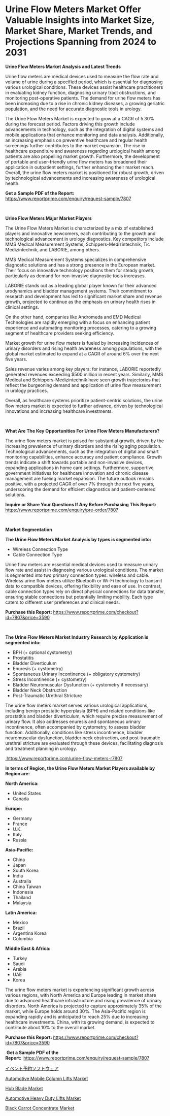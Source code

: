 <p><h1>Urine Flow Meters Market Offer Valuable Insights into Market Size, Market Share, Market Trends, and Projections Spanning from 2024 to 2031</h1></p><p><strong>Urine Flow Meters Market Analysis and Latest Trends</strong></p>
<p><p>Urine flow meters are medical devices used to measure the flow rate and volume of urine during a specified period, which is essential for diagnosing various urological conditions. These devices assist healthcare practitioners in evaluating kidney function, diagnosing urinary tract obstructions, and monitoring post-operative patients. The demand for urine flow meters has been increasing due to a rise in chronic kidney diseases, a growing geriatric population, and the need for accurate diagnostic tools in urology.</p><p>The Urine Flow Meters Market is expected to grow at a CAGR of 5.30% during the forecast period. Factors driving this growth include advancements in technology, such as the integration of digital systems and mobile applications that enhance monitoring and data analysis. Additionally, an increasing emphasis on preventive healthcare and regular health screenings further contributes to the market expansion. The rise in healthcare expenditure and awareness regarding urological health among patients are also propelling market growth. Furthermore, the development of portable and user-friendly urine flow meters has broadened their application in outpatient settings, further enhancing their market reach. Overall, the urine flow meters market is positioned for robust growth, driven by technological advancements and increasing awareness of urological health.</p></p>
<p><strong>Get a Sample PDF of the Report:&nbsp;</strong> <a href="https://www.reportprime.com/enquiry/request-sample/7807">https://www.reportprime.com/enquiry/request-sample/7807</a></p>
<p>&nbsp;</p>
<p><strong>Urine Flow Meters Major Market Players</strong></p>
<p><p>The Urine Flow Meters Market is characterized by a mix of established players and innovative newcomers, each contributing to the growth and technological advancement in urology diagnostics. Key competitors include MMS Medical Measurement Systems, Schippers-Medizintechnik, Tic Medizintechnik, and LABORIE, among others.</p><p>MMS Medical Measurement Systems specializes in comprehensive diagnostic solutions and has a strong presence in the European market. Their focus on innovative technology positions them for steady growth, particularly as demand for non-invasive diagnostic tools increases.</p><p>LABORIE stands out as a leading global player known for their advanced urodynamics and bladder management systems. Their commitment to research and development has led to significant market share and revenue growth, projected to continue as the emphasis on urinary health rises in clinical settings.</p><p>On the other hand, companies like Andromeda and EMD Medical Technologies are rapidly emerging with a focus on enhancing patient experience and automating monitoring processes, catering to a growing segment of healthcare providers seeking efficiency. </p><p>Market growth for urine flow meters is fueled by increasing incidences of urinary disorders and rising health awareness among populations, with the global market estimated to expand at a CAGR of around 6% over the next five years. </p><p>Sales revenue varies among key players: for instance, LABORIE reportedly generated revenues exceeding $500 million in recent years. Similarly, MMS Medical and Schippers-Medizintechnik have seen growth trajectories that reflect the burgeoning demand and application of urine flow measurement in urology practices.</p><p>Overall, as healthcare systems prioritize patient-centric solutions, the urine flow meters market is expected to further advance, driven by technological innovations and increasing healthcare investments.</p></p>
<p>&nbsp;</p>
<p><strong>What Are The Key Opportunities For Urine Flow Meters Manufacturers?</strong></p>
<p><p>The urine flow meters market is poised for substantial growth, driven by the increasing prevalence of urinary disorders and the rising aging population. Technological advancements, such as the integration of digital and smart monitoring capabilities, enhance accuracy and patient compliance. Growth trends indicate a shift towards portable and non-invasive devices, expanding applications in home care settings. Furthermore, supportive government initiatives for healthcare innovation and chronic disease management are fueling market expansion. The future outlook remains positive, with a projected CAGR of over 7% through the next five years, underscoring the demand for efficient diagnostics and patient-centered solutions.</p></p>
<p><strong>Inquire or Share Your Questions If Any Before Purchasing This Report:</strong> <a href="https://www.reportprime.com/enquiry/pre-order/7807">https://www.reportprime.com/enquiry/pre-order/7807</a></p>
<p>&nbsp;</p>
<p><strong>Market Segmentation</strong></p>
<p><strong>The Urine Flow Meters Market Analysis by types is segmented into:</strong></p>
<p><ul><li>Wireless Connection Type</li><li>Cable Connection Type</li></ul></p>
<p><p>Urine flow meters are essential medical devices used to measure urinary flow rate and assist in diagnosing various urological conditions. The market is segmented into two primary connection types: wireless and cable. Wireless urine flow meters utilize Bluetooth or Wi-Fi technology to transmit data to compatible devices, offering flexibility and ease of use. In contrast, cable connection types rely on direct physical connections for data transfer, ensuring stable connections but potentially limiting mobility. Each type caters to different user preferences and clinical needs.</p></p>
<p><strong>Purchase this Report:&nbsp;</strong><a href="https://www.reportprime.com/checkout?id=7807&price=3590">https://www.reportprime.com/checkout?id=7807&price=3590</a></p>
<p>&nbsp;</p>
<p><strong>The Urine Flow Meters Market Industry Research by Application is segmented into:</strong></p>
<p><ul><li>BPH (+ optional cystometry)</li><li>Prostatitis</li><li>Bladder Diverticulum</li><li>Enuresis (+ cystometry)</li><li>Spontaneous Urinary Incontinence (+ obligatory cystometry)</li><li>Stress Incontinence (+ cystometry)</li><li>Bladder Neuromuscular Dysfunction (+ cystometry if necessary)</li><li>Bladder Neck Obstruction</li><li>Post-Traumatic Urethral Stricture</li></ul></p>
<p><p>The urine flow meters market serves various urological applications, including benign prostatic hyperplasia (BPH) and related conditions like prostatitis and bladder diverticulum, which require precise measurement of urinary flow. It also addresses enuresis and spontaneous urinary incontinence, often accompanied by cystometry, to assess bladder function. Additionally, conditions like stress incontinence, bladder neuromuscular dysfunction, bladder neck obstruction, and post-traumatic urethral stricture are evaluated through these devices, facilitating diagnosis and treatment planning in urology.</p></p>
<p><a href="https://www.reportprime.com/urine-flow-meters-r7807">&nbsp;https://www.reportprime.com/urine-flow-meters-r7807</a></p>
<p><strong>In terms of Region, the Urine Flow Meters Market Players available by Region are:</strong></p>
<p>
    <p> <strong> North America: </strong>
        <ul>
            <li>United States</li>
            <li>Canada</li>
        </ul>
        </p> 
    <p> <strong> Europe: </strong>
        <ul>
            <li>Germany</li>
            <li>France</li>
            <li>U.K.</li>
            <li>Italy</li>
            <li>Russia</li>
        </ul>
        </p> 
    <p> <strong> Asia-Pacific: </strong>
        <ul>
            <li>China</li>
            <li>Japan</li>
            <li>South Korea</li>
            <li>India</li>
            <li>Australia</li>
            <li>China Taiwan</li>
            <li>Indonesia</li>
            <li>Thailand</li>
            <li>Malaysia</li>
        </ul>
        </p> 
    <p> <strong> Latin America: </strong>
        <ul>
            <li>Mexico</li>
            <li>Brazil</li>
            <li>Argentina Korea</li>
            <li>Colombia</li>
        </ul>
        </p> 
    <p> <strong> Middle East & Africa: </strong>
        <ul>
            <li>Turkey</li>
            <li>Saudi</li>
            <li>Arabia</li>
            <li>UAE</li>
            <li>Korea</li>
        </ul>
    </p>
    </p>
<p><p>The urine flow meters market is experiencing significant growth across various regions, with North America and Europe leading in market share due to advanced healthcare infrastructure and rising prevalence of urinary disorders. North America is projected to capture approximately 35% of the market, while Europe holds around 30%. The Asia-Pacific region is expanding rapidly and is anticipated to reach 25% due to increasing healthcare investments. China, with its growing demand, is expected to contribute about 10% to the overall market.</p></p>
<p><strong>Purchase this Report: </strong><a href="https://www.reportprime.com/checkout?id=7807&price=3590">https://www.reportprime.com/checkout?id=7807&price=3590</a></p>
<p>&nbsp;<strong>Get a Sample PDF of the Report:&nbsp;&nbsp;</strong><a href="https://www.reportprime.com/enquiry/request-sample/7807">https://www.reportprime.com/enquiry/request-sample/7807</a></p>
<p><strong></strong></p>
<p><p><a href="https://medium.com/@marlanamarvn/event-booking-software-market-%E3%81%AF-%E3%82%B3%E3%82%B9%E3%83%88%E7%AE%A1%E7%90%86%E3%81%A8%E5%8A%B9%E7%8E%87%E5%90%91%E4%B8%8A%E3%82%92%E5%84%AA%E5%85%88%E3%81%97%E3%81%BE%E3%81%99-%E3%81%95%E3%82%89%E3%81%AB-%E5%A0%B1%E5%91%8A%E6%9B%B8%E3%81%AF%E5%B8%82%E5%A0%B4%E3%81%AE%E9%9C%80%E8%A6%81%E9%9D%A2%E3%81%A8%E4%BE%9B%E7%B5%A6%E9%9D%A2%E3%81%AE%E4%B8%A1%E6%96%B9%E3%82%92%E3%82%AB%E3%83%90%E3%83%BC%E3%81%97%E3%81%A6%E3%81%84%E3%81%BE%E3%81%99-event-booking-08397947ef70">イベント予約ソフトウェア</a></p><p><a href="https://medium.com/@alan.ball8990/strategic-insights-into-global-automotive-mobile-column-lifts-market-trends-2024-2031-covered-in-c660643aa3ce">Automotive Mobile Column Lifts Market</a></p><p><a href="https://issuu.com/reportprime-2/docs/hub-blade-market-size-2030.pptx_12c5a27bd1c2e2">Hub Blade Market</a></p><p><a href="https://medium.com/@alan.ball8990/automotive-heavy-duty-lifts-market-evolution-global-trends-and-regional-dynamics-2024-2031-13efed382ecc">Automotive Heavy Duty Lifts Market</a></p><p><a href="https://www.linkedin.com/pulse/future-innovation-global-black-carrot-concentrate-market-growth-flice?trackingId=xASxJywDSxuB9kiEcQS8Rg%3D%3D">Black Carrot Concentrate Market</a></p></p>